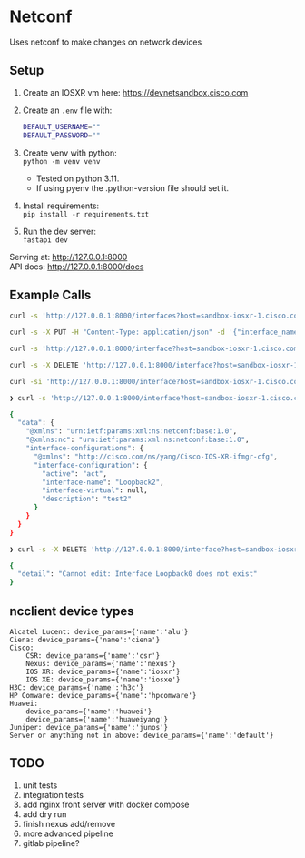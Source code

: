 # Netconf

Uses netconf to make changes on network devices

## Setup

1. Create an IOSXR vm here: <https://devnetsandbox.cisco.com>
2. Create an `.env` file with:

    ```bash
    DEFAULT_USERNAME=""
    DEFAULT_PASSWORD=""
    ```

3. Create venv with python:  
`python -m venv venv`
    - Tested on python 3.11.
    - If using pyenv the .python-version file should set it.
4. Install requirements:  
`pip install -r requirements.txt`
5. Run the dev server:  
`fastapi dev`

Serving at: <http://127.0.0.1:8000>  
API docs: <http://127.0.0.1:8000/docs>

## Example Calls

```bash
curl -s 'http://127.0.0.1:8000/interfaces?host=sandbox-iosxr-1.cisco.com&device_type=iosxr' | jq

curl -s -X PUT -H "Content-Type: application/json" -d '{"interface_name": "Loopback0", "address": "10.0.0.1", "netmask": "255.255.255.255"}' 'http://127.0.0.1:8000/interface?host=sandbox-iosxr-1.cisco.com&device_type=iosxr' | jq

curl -s 'http://127.0.0.1:8000/interface?host=sandbox-iosxr-1.cisco.com&device_type=iosxr&interface_name=Loopback0' | jq

curl -s -X DELETE 'http://127.0.0.1:8000/interface?host=sandbox-iosxr-1.cisco.com&device_type=iosxr&interface_name=Loopback0' | jq

curl -si 'http://127.0.0.1:8000/interface?host=sandbox-iosxr-1.cisco.com&device_type=iosxr&interface_name=Loopback0'
```

```bash
❯ curl -s 'http://127.0.0.1:8000/interface?host=sandbox-iosxr-1.cisco.com&device_type=iosxr&interface_name=Loopback2' | jq

{
  "data": {
    "@xmlns": "urn:ietf:params:xml:ns:netconf:base:1.0",
    "@xmlns:nc": "urn:ietf:params:xml:ns:netconf:base:1.0",
    "interface-configurations": {
      "@xmlns": "http://cisco.com/ns/yang/Cisco-IOS-XR-ifmgr-cfg",
      "interface-configuration": {
        "active": "act",
        "interface-name": "Loopback2",
        "interface-virtual": null,
        "description": "test2"
      }
    }
  }
}
```

```bash
❯ curl -s -X DELETE 'http://127.0.0.1:8000/interface?host=sandbox-iosxr-1.cisco.com&device_type=iosxr&interface_name=Loopback0' | jq

{
  "detail": "Cannot edit: Interface Loopback0 does not exist"
}
```

## ncclient device types

```text
Alcatel Lucent: device_params={'name':'alu'}
Ciena: device_params={'name':'ciena'}
Cisco:
    CSR: device_params={'name':'csr'}
    Nexus: device_params={'name':'nexus'}
    IOS XR: device_params={'name':'iosxr'}
    IOS XE: device_params={'name':'iosxe'}
H3C: device_params={'name':'h3c'}
HP Comware: device_params={'name':'hpcomware'}
Huawei:
    device_params={'name':'huawei'}
    device_params={'name':'huaweiyang'}
Juniper: device_params={'name':'junos'}
Server or anything not in above: device_params={'name':'default'}
```

## TODO

1. unit tests
2. integration tests
3. add nginx front server with docker compose
4. add dry run
5. finish nexus add/remove
6. more advanced pipeline
7. gitlab pipeline?
